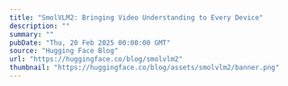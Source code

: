 ```yaml
---
title: "SmolVLM2: Bringing Video Understanding to Every Device"
description: ""
summary: ""
pubDate: "Thu, 20 Feb 2025 00:00:00 GMT"
source: "Hugging Face Blog"
url: "https://huggingface.co/blog/smolvlm2"
thumbnail: "https://huggingface.co/blog/assets/smolvlm2/banner.png"
---
```


